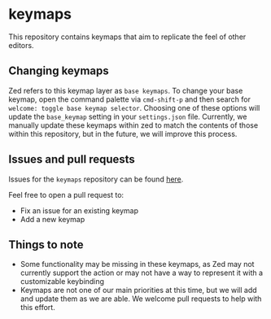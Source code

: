 # keymaps

This repository contains keymaps that aim to replicate the feel of other editors.

## Changing keymaps

Zed refers to this keymap layer as `base keymaps`.  To change your base keymap, open the command palette via `cmd-shift-p` and then search for `welcome: toggle base keymap selector`.  Choosing one of these options will update the `base_keymap` setting in your `settings.json` file.  Currently, we manually update these keymaps within zed to match the contents of those within this repository, but in the future, we will improve this process.

## Issues and pull requests

Issues for the `keymaps` repository can be found [here](https://github.com/zed-industries/feedback/issues?q=is%3Aissue+is%3Aopen+label%3Akeymaps).

Feel free to open a pull request to:
- Fix an issue for an existing keymap
- Add a new keymap

## Things to note

- Some functionality may be missing in these keymaps, as Zed may not currently support the action or may not have a way to represent it with a customizable keybinding
- Keymaps are not one of our main priorities at this time, but we will add and update them as we are able. We welcome pull requests to help with this effort.
